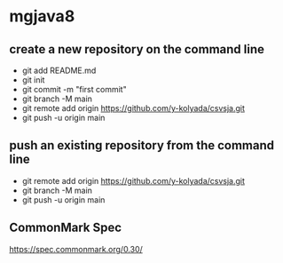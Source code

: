 # mgjava8

## create a new repository on the command line
- git add README.md
- git init
- git commit -m "first commit"
- git branch -M main
- git remote add origin https://github.com/y-kolyada/csvsja.git
- git push -u origin main

## push an existing repository from the command line
- git remote add origin https://github.com/y-kolyada/csvsja.git
- git branch -M main
- git push -u origin main

## CommonMark Spec
https://spec.commonmark.org/0.30/
